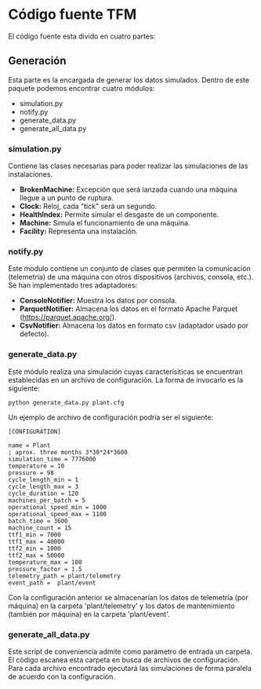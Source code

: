 # Código fuente TFM

El código fuente esta divido en cuatro partes:

##  Generación

Esta parte es la encargada de generar los datos simulados. Dentro de este paquete podemos encontrar cuatro módulos:

* simulation.py
* notify.py
* generate_data.py
* generate_all_data.py

### simulation.py

Contiene las clases necesarias para poder realizar las simulaciones de las instalaciones.

* __BrokenMachine:__  Excepción que será lanzada cuando una máquina llegue a un punto de ruptura.
* __Clock:__ Reloj, cada "tick" será un segundo.
* __HealthIndex:__ Permite simular el desgaste de un componente.
* __Machine:__ Simula el funcionamiento de una máquina.
* __Facility:__ Representa una instalación.


### notify.py

Este modulo contiene un conjunto de clases que permiten la comunicación (telemetría) de una máquina con otros dispositivos (archivos, consola, etc.). Se han implementado tres adaptadores:

* __ConsoleNotifier:__ Muestra los datos por consola.
* __ParquetNotifier:__ Almacena los datos en el formato Apache Parquet (https://parquet.apache.org/).
* __CsvNotifier:__ Almacena los datos en formato csv (adaptador usado por defecto).

### generate_data.py

Este módulo realiza una simulación cuyas caracterísiticas se encuentran establecidas en un archivo de configuración. La forma de invocarlo es la siguiente:

```
python generate_data.py plant.cfg
```

Un ejemplo de archivo de configuración podría ser el siguiente:

```
[CONFIGURATION]

name = Plant
; aprox. three months 3*30*24*3600
simulation_time = 7776000
temperature = 10
pressure = 98
cycle_length_min = 1
cycle_length_max = 3
cycle_duration = 120
machines_per_batch = 5
operational_speed_min = 1000
operational_speed_max = 1100
batch_time = 3600
machine_count = 15
ttf1_min = 7000
ttf1_max = 40000
ttf2_min = 1000
ttf2_max = 50000
temperature_max = 100
pressure_factor = 1.5
telemetry_path = plant/telemetry
event_path =  plant/event
```

Con la configuración anterior se almacenarían los datos de telemetría (por máquina) en la carpeta 'plant/telemetry' y los datos de mantenimiento (también por máquina) en la carpeta 'plant/event'.

### generate_all_data.py

Este script de conveniencia admite como parámetro de entrada un carpeta. El código escanea esta carpeta en busca de archivos de configuración. Para cada archivo encontrado ejecutará las simulaciones de forma paralela de acuerdo con la configuración.
